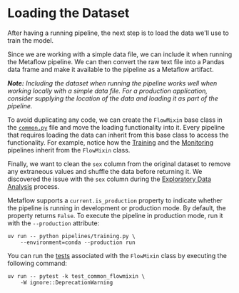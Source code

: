# Loading the Dataset

After having a running pipeline, the next step is to load the data we'll use to train the model.

Since we are working with a simple data file, we can include it when running the Metaflow pipeline. We can then convert the raw text file into a Pandas data frame and make it available to the pipeline as a Metaflow artifact.

***Note:** Including the dataset when running the pipeline works well when working locally with a simple data file. For a production application, consider supplying the location of the data and loading it as part of the pipeline.*

To avoid duplicating any code, we can create the `FlowMixin` base class in the [`common.py`](pipelines/common.py) file and move the loading functionality into it. Every pipeline that requires loading the data can inherit from this base class to access the functionality. For example, notice how the [Training](pipelines/training.py) and the [Monitoring](pipelines/monitoring.py) pipelines inherit from the `FlowMixin` class.

Finally, we want to clean the `sex` column from the original dataset to remove any extraneous values and shuffle the data before returning it. We discovered the issue with the `sex` column during the [Exploratory Data Analysis](notebooks/eda.ipynb) process.

Metaflow supports a `current.is_production` property to indicate whether the pipeline is running in development or production mode. By default, the property returns `False`. To execute the pipeline in production mode, run it with the `--production` attribute:

```shell
uv run -- python pipelines/training.py \ 
    --environment=conda --production run
```

You can run the [tests](tests/test_common_flowmixin.py) associated with the `FlowMixin` class by executing the following command:

```shell
uv run -- pytest -k test_common_flowmixin \
    -W ignore::DeprecationWarning
```